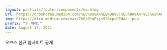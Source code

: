```yaml
---
layout: partials/footer/components/ko-blog
url: https://orbskorea.medium.com/%EC%98%A4%EB%B8%8C%EC%8A%A4-%EC%8B%A0%EA%B7%9C-%EC%9B%B9%EC%82%AC%EC%9D%B4%ED%8A%B8-%EA%B3%B5%EA%B0%9C-7dac29563a38
img: https://miro.medium.com/max/700/0*qPxjs9lBcpcDEdad.jpeg
prefix: "의 위에:"
date: August 17, 2021
---
```


오브스 신규 웹사이트 공개
